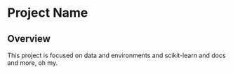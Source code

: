 # Project Name

## Overview
This project is focused on data and environments and scikit-learn and docs and more, oh my. 